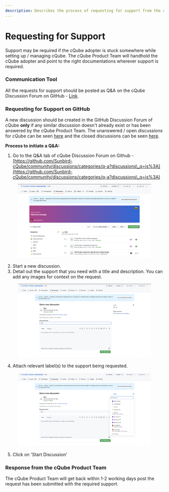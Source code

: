 ```yaml
---
description: Describes the process of requesting for support from the cQube Product Team
---
```


# Requesting for Support

Support may be required if the cQube adopter is stuck somewhere while setting up / managing cQube. The cQube Product Team will handhold the cQube adopter and point to the right documentations wherever support is required.

### Communication Tool

All the requests for support should be posted as Q\&A on the cQube Discussion Forum on GitHub - [Link](https://github.com/Sunbird-cQube/community/discussions/categories/q-a).

### Requesting for Support on GitHub

A new discussion should be created in the GitHub Discussion Forum of cQube **only** if any similar discussion doesn't already exist or has been answered by the cQube Product Team. The unanswered / open discussions for cQube can be seen [here](https://github.com/Sunbird-cQube/community/discussions/categories/q-a?discussions\_q=category%3AQ%26A+is%3Aopen) and the closed discussions can be seen [here](https://github.com/Sunbird-cQube/community/discussions/categories/q-a?discussions\_q=category%3AQ%26A+is%3Aclosed).

**Process to initiate a Q\&A:**

1. Go to the Q\&A tab of cQube Discussion Forum on Github - [https://github.com/Sunbird-cQube/community/discussions/categories/q-a?discussions\_q=is%3A](https://github.com/Sunbird-cQube/community/discussions/categories/q-a?discussions\_q=is%3A)

<figure><img src="../.gitbook/assets/image (6).png" alt=""><figcaption></figcaption></figure>

2. Start a new discussion.
3. Detail out the support that you need with a title and description. You can add any images for context on the request.

<figure><img src="../.gitbook/assets/image (2) (6).png" alt=""><figcaption></figcaption></figure>

4. Attach relevant label(s) to the support being requested.

<figure><img src="../.gitbook/assets/image (3) (2).png" alt=""><figcaption></figcaption></figure>

5. Click on 'Start Discussion'

### Response from the cQube Product Team

The cQube Product Team will get back within 1-2 working days post the request has been submitted with the required support.
